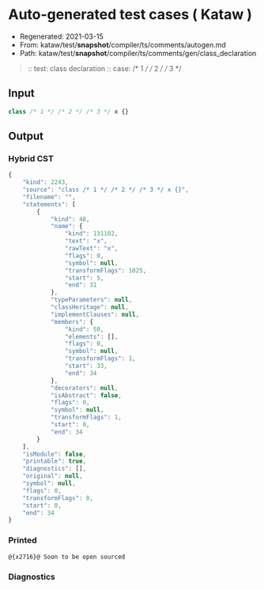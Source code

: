 # Auto-generated test cases ( Kataw )
- Regenerated: 2021-03-15
- From: kataw/test/__snapshot__/compiler/ts/comments/autogen.md
- Path: kataw/test/__snapshot__/compiler/ts/comments/gen/class_declaration
> :: test: class declaration
> :: case: /* 1 */ /* 2 */ /* 3 */
## Input

`````js
class /* 1 */ /* 2 */ /* 3 */ x {}
`````

## Output

### Hybrid CST

```javascript
{
    "kind": 2243,
    "source": "class /* 1 */ /* 2 */ /* 3 */ x {}",
    "filename": "",
    "statements": [
        {
            "kind": 48,
            "name": {
                "kind": 131102,
                "text": "x",
                "rawText": "x",
                "flags": 0,
                "symbol": null,
                "transformFlags": 1025,
                "start": 5,
                "end": 31
            },
            "typeParameters": null,
            "classHeritage": null,
            "implementClauses": null,
            "members": {
                "kind": 50,
                "elements": [],
                "flags": 0,
                "symbol": null,
                "transformFlags": 1,
                "start": 33,
                "end": 34
            },
            "decorators": null,
            "isAbstract": false,
            "flags": 0,
            "symbol": null,
            "transformFlags": 1,
            "start": 0,
            "end": 34
        }
    ],
    "isModule": false,
    "printable": true,
    "diagnostics": [],
    "original": null,
    "symbol": null,
    "flags": 0,
    "transformFlags": 0,
    "start": 0,
    "end": 34
}
```

### Printed

```javascript
@{x2716}@ Soon to be open sourced
```

### Diagnostics

```javascript

```

